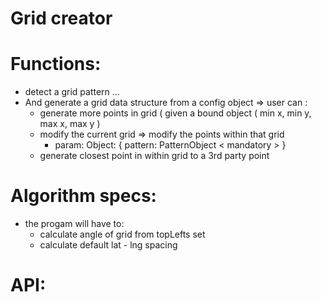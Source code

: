 # Grid creator

# Functions:  
  - detect a grid pattern ...
  - And generate a grid data structure from a config object
  => user can :
    + generate more points in grid ( given a bound object ( min x, min y, max x, max y )
    + modify the current grid => modify the points within that grid
      + param: Object: {
          pattern: PatternObject < mandatory >
        }
    + generate closest point in within grid to a 3rd party point

# Algorithm specs: 
  - the progam will have to: 
    + calculate angle of grid from topLefts set
    + calculate default lat - lng spacing 

# API: 

